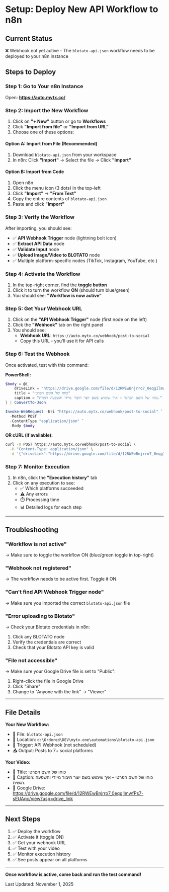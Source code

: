 # Setup: Deploy New API Workflow to n8n

## Current Status
❌ Webhook not yet active - The `blotato-api.json` workflow needs to be deployed to your n8n instance

## Steps to Deploy

### Step 1: Go to Your n8n Instance
Open: **https://auto.mytx.co/**

### Step 2: Import the New Workflow

1. Click on **"+ New"** button or go to **Workflows**
2. Click **"Import from file"** or **"Import from URL"**
3. Choose one of these options:

#### Option A: Import from File (Recommended)
1. Download `blotato-api.json` from your workspace
2. In n8n: Click **"Import"** → Select the file → Click **"Import"**

#### Option B: Import from Code
1. Open n8n
2. Click the menu icon (3 dots) in the top-left
3. Click **"Import"** → **"From Text"**
4. Copy the entire contents of `blotato-api.json`
5. Paste and click **"Import"**

### Step 3: Verify the Workflow

After importing, you should see:
- ✅ **API Webhook Trigger** node (lightning bolt icon)
- ✅ **Extract API Data** node
- ✅ **Validate Input** node
- ✅ **Upload Image/Video to BLOTATO** node
- ✅ Multiple platform-specific nodes (TikTok, Instagram, YouTube, etc.)

### Step 4: Activate the Workflow

1. In the top-right corner, find the **toggle button**
2. Click it to turn the workflow **ON** (should turn blue/green)
3. You should see: **"Workflow is now active"**

### Step 5: Get Your Webhook URL

1. Click on the **"API Webhook Trigger"** node (first node on the left)
2. Click the **"Webhook"** tab on the right panel
3. You should see:
   - **Webhook URL**: `https://auto.mytx.co/webhook/post-to-social`
   - Copy this URL - you'll use it for API calls

### Step 6: Test the Webhook

Once activated, test with this command:

**PowerShell:**
```powershell
$body = @{
    driveLink = "https://drive.google.com/file/d/12RWEwBnjrro7_0eqgIlmwfPs7-sEUAqc/view?usp=drive_link"
    title = "כוחו של השם הפרטי"
    caption = "כוחו של השם הפרטי – איך שימוש בשם יוצר חיבור מיידי והשפעה רגשית."
} | ConvertTo-Json

Invoke-WebRequest -Uri "https://auto.mytx.co/webhook/post-to-social" `
  -Method POST `
  -ContentType "application/json" `
  -Body $body
```

**OR cURL (if available):**
```bash
curl -X POST https://auto.mytx.co/webhook/post-to-social \
  -H "Content-Type: application/json" \
  -d '{"driveLink":"https://drive.google.com/file/d/12RWEwBnjrro7_0eqgIlmwfPs7-sEUAqc/view?usp=drive_link","title":"כוחו של השם הפרטי","caption":"כוחו של השם הפרטי – איך שימוש בשם יוצר חיבור מיידי והשפעה רגשית."}'
```

### Step 7: Monitor Execution

1. In n8n, click the **"Execution history"** tab
2. Click on any execution to see:
   - ✅ Which platforms succeeded
   - ⚠️ Any errors
   - ⏱️ Processing time
   - 📊 Detailed logs for each step

---

## Troubleshooting

### "Workflow is not active"
→ Make sure to toggle the workflow ON (blue/green toggle in top-right)

### "Webhook not registered"
→ The workflow needs to be active first. Toggle it ON.

### "Can't find API Webhook Trigger node"
→ Make sure you imported the correct `blotato-api.json` file

### "Error uploading to Blotato"
→ Check your Blotato credentials in n8n:
1. Click any BLOTATO node
2. Verify the credentials are correct
3. Check that your Blotato API key is valid

### "File not accessible"
→ Make sure your Google Drive file is set to "Public":
1. Right-click the file in Google Drive
2. Click "Share"
3. Change to "Anyone with the link" → "Viewer"

---

## File Details

**Your New Workflow:**
- 📄 File: `blotato-api.json`
- 📍 Location: `d:\Ordered\DEV\mytx.one\automations\blotato-api.json`
- 🔧 Trigger: API Webhook (not scheduled)
- 📤 Output: Posts to 7+ social platforms

**Your Video:**
- 🎥 Title: כוחו של השם הפרטי
- 📝 Caption: כוחו של השם הפרטי – איך שימוש בשם יוצר חיבור מיידי והשפעה רגשית.
- 🔗 Google Drive: https://drive.google.com/file/d/12RWEwBnjrro7_0eqgIlmwfPs7-sEUAqc/view?usp=drive_link

---

## Next Steps

1. ✅ Deploy the workflow
2. ✅ Activate it (toggle ON)
3. ✅ Get your webhook URL
4. ✅ Test with your video
5. ✅ Monitor execution history
6. ✅ See posts appear on all platforms

---

**Once workflow is active, come back and run the test command!**

Last Updated: November 1, 2025
